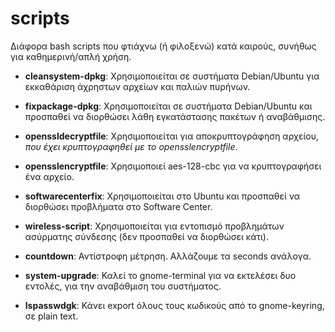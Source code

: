 scripts
=======

Διάφορα bash scripts που φτιάχνω (ή φιλοξενώ) κατά καιρούς, συνήθως για καθημερινή/απλή χρήση.


 * **cleansystem-dpkg**: Χρησιμοποιείται σε συστήματα Debian/Ubuntu για εκκαθάριση άχρηστων αρχείων και παλιών πυρήνων. 

 * **fixpackage-dpkg**: Χρησιμοποιείται σε συστήματα Debian/Ubuntu και προσπαθεί να διορθώσει λάθη εγκατάστασης πακέτων ή αναβάθμισης.

 * **openssldecryptfile**: Χρησιμοποιείται για αποκρυπτoγράφηση αρχείου, _που έχει κρυπτογραφηθεί με το opensslencryptfile_. 

 * **opensslencryptfile**: Χρησιμοποιεί aes-128-cbc για να κρυπτογραφήσει ένα αρχείο. 

 * **softwarecenterfix**: Χρησιμοποιείται στο Ubuntu και προσπαθεί να διορθώσει προβλήματα στο Software Center.

 * **wireless-script**: Χρησιμοποιείται για εντοπισμό προβλημάτων ασύρματης σύνδεσης (δεν προσπαθεί να διορθώσει κάτι).

 * **countdown**: Αντίστροφη μέτρηση. Αλλάζουμε τα seconds ανάλογα. 

 * **system-upgrade**: Καλεί το gnome-terminal για να εκτελέσει δυο εντολές, για την αναβάθμιση του συστήματος.

 * **lspasswdgk**: Κάνει export όλους τους κωδικούς από το gnome-keyring, σε plain text.  
